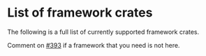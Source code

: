 # List of framework crates

The following is a full list of currently supported framework crates.

Comment on [#393] if a framework that you need is not here.

[#393]: https://github.com/madsmtm/objc2/issues/393

<!-- list_data.md is included here in the final docs -->
